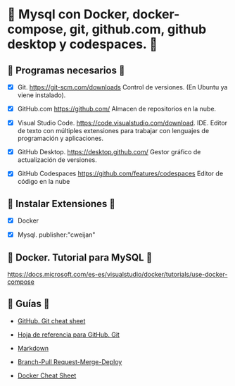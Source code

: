 # :beginner: Mysql con Docker, docker-compose, git, github.com, github desktop y codespaces. :beginner:


## :bank: Programas necesarios :bank:

- [x] Git. https://git-scm.com/downloads  Control de versiones. (En Ubuntu ya viene instalado).

- [x] GitHub.com https://github.com/ Almacen de repositorios en la nube.

- [x] Visual Studio Code. https://code.visualstudio.com/download. IDE. Editor de texto con múltiples extensiones para trabajar con lenguajes de programación y aplicaciones.

- [x] GitHub Desktop. https://desktop.github.com/ Gestor gráfico de actualización de versiones.

- [x] GitHub Codespaces https://github.com/features/codespaces Editor de código en la nube



## :pill: Instalar Extensiones :pill:

- [x] Docker

- [x] Mysql. publisher:"cweijan"

## :hammer: Docker. Tutorial para MySQL :hammer:

https://docs.microsoft.com/es-es/visualstudio/docker/tutorials/use-docker-compose

## :eyes: Guías :eyes:

 * [GitHub. Git cheat sheet](https://github.com/BBDDDocker/Guias/github-git-cheat-sheet.pdf)


 * [Hoja de referencia para GitHub. Git](https://github.com/BBDDDocker/Guias/00_git-markdown-cheatsheet.pdf)

* [Markdown](https://github.com/IESAlisal/BBDDDocker/blob/main/Guias/00_git-markdown-cheatsheet.pdf)

* [Branch-Pull Request-Merge-Deploy](https://github.com/IESAlisal/BBDDDocker/blob/main/Guias/github-flow-cheatsheet.pdf)

* [Docker Cheat Sheet ](https://github.com/IESAlisal/BBDDDocker/blob/main/Guias/Docker_Cheat_Sheet-2.pdf)
